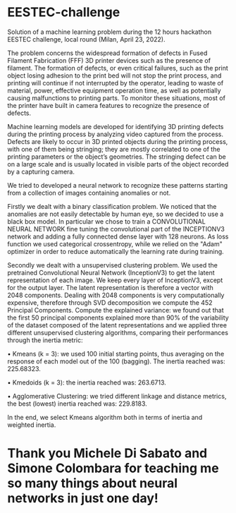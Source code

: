# EESTEC-challenge
Solution of a machine learning problem during the 12 hours hackathon EESTEC challenge, local round (Milan, April 23, 2022).

The problem concerns the widespread formation of defects in Fused Filament Fabrication (FFF) 3D printer devices such as the presence of filament. The formation of defects, or even critical failures, such as the print object losing adhesion to the print bed will not stop the print process, and printing will continue if not interrupted by the operator, leading to waste of material, power, effective equipment operation time, as well as potentially causing malfunctions to printing parts. To monitor these situations, most of the printer have built in camera features to recognize the presence of defects.

Machine learning models are developed for identifying 3D printing defects during the printing process by analyzing video captured from the process. Defects are likely to occur in 3D printed objects during the printing process, with one of them being stringing; they are mostly correlated to one of the printing parameters or the object’s geometries. The stringing defect can be on a large scale and is usually located in visible parts of the object recorded by a capturing camera.

We tried to developed a neural network to recognize these patterns starting from a collection of images containing anomalies or not.

Firstly we dealt with a binary classification problem. We noticed that the anomalies are not easily detectable by human eye, so we decided to use a black box model. In particular we chose to train a CONVOLUTIONAL NEURAL NETWORK fine tuning the convolutional part of the INCEPTIONV3 network and adding a fully connected dense layer with 128 neurons. As loss function we used categorical crossentropy, while we relied on the "Adam" optimizer in order to reduce automatically the learning rate during training.

Secondly we dealt with a unsupervised clustering problem. We used the pretrained Convolutional Neural Network (InceptionV3) to get the latent representation of each image. We keep every layer of InceptionV3, except for the output layer. The latent representation is therefore a vector with 2048 components. Dealing with 2048 components is very computationally expensive, therefore through SVD decomposition we compute the 452 Principal Components. Compute the explained variance: we found out that the first 50 principal components explained more than 90% of the variability of the dataset composed of the latent representations and we applied three different unsupervised clustering algorithms, comparing their performances through the inertia metric:

•	Kmeans (k = 3): we used 100 initial starting points, thus averaging on the response of each model out of the 100 (bagging). The inertia reached was: 225.68323.

•	Kmedoids (k = 3): the inertia reached was: 263.6713.

•	Agglomerative Clustering: we tried different linkage and distance metrics, the best (lowest) inertia reached was: 229.8183.

In the end, we select Kmeans algorithm both in terms of inertia and weighted inertia.

# Thank you Michele Di Sabato and Simone Colombara for teaching me so many things about neural networks in just one day!




